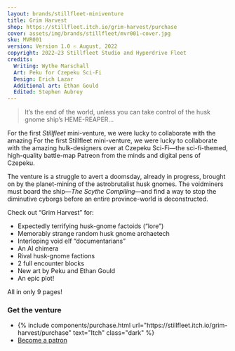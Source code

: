 ```yaml
---
layout: brands/stillfleet-miniventure
title: Grim Harvest
shop: https://stillfleet.itch.io/grim-harvest/purchase
cover: assets/img/brands/stillfleet/mvr001-cover.jpg
sku: MVR001
version: Version 1.0 ☉ August, 2022
copyright: 2022–23 Stillfleet Studio and Hyperdrive Fleet
credits:
  Writing: Wythe Marschall
  Art: Peku for Czepeku Sci-Fi
  Design: Erich Lazar
  Additional art: Ethan Gould
  Edited: Stephen Aubrey
---
```


> It’s the end of the world, unless you can take control of the husk gnome ship’s HEME-REAPER…

For the first *Stillfleet* mini-venture, we were lucky to collaborate with the amazing For the first Stillfleet mini-venture, we were lucky to collaborate with the amazing hulk-designers over at Czepeku Sci-Fi—the sci-fi-themed, high-quality battle-map Patreon from the minds and digital pens of Czepeku.

The venture is a struggle to avert a doomsday, already in progress, brought on by the planet-mining of the astrobrutalist husk gnomes. The voidminers must board the ship—*The Scythe Compiling*—and find a way to stop the diminutive cyborgs before an entire province-world is deconstructed.

Check out “Grim Harvest” for:

- Expectedly terrifying husk-gnome factoids (“lore”)
- Memorably strange random husk gnome archaetech
- Interloping void elf “documentarians”
- An AI chimera
- Rival husk-gnome factions
- 2 full encounter blocks
- New art by Peku and Ethan Gould
- An epic plot!

All in only 9 pages!


### Get the venture

<ul class="rowlist">
  <li>
    {% include components/purchase.html url="https://stillfleet.itch.io/grim-harvest/purchase" text="Itch" class="dark" %}
  </li>
  <li>
    <a href="https://www.patreon.com/stillfleet?fan_landing=true" class="external patreon dark">Become a patron</a>
  </li>
</ul>